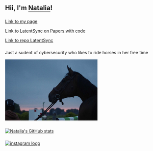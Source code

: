 ## Hii, I'm <a href="https://github.com/Nataliaxo05" target="_blank">Natalia</a>!
###
<a href="https://nataliaxo05.github.io">Link to my page</a>
<p>
</p>
<a href="https://paperswithcode.com/paper/latentsync-audio-conditioned-latent-diffusion">Link to LatentSync on Papers with code</a>
<p>
</p>
<a href="https://github.com/bytedance/LatentSync">Link to repo LatentSync</a>

###

<p>Just a sudent of cybersecurity who likes to ride horses in her free time</p>

<div align="left">
  <img height="200" src="https://github.com/Nataliaxo05/Nataliaxo05/blob/main/462581207_1253716435898578_1165912671229200160_n.jpg"  />
</div>

###

[![Natalia's GitHub stats](https://github-readme-stats.vercel.app/api?username=Nataliaxo05&show_icons=true&theme=radical)](https://github.com/Nataliaxo05/github-readme-stats)

###

<div align="left">
  <a href="https://www.instagram.com/natalia_ozonek/" target="_blank">
    <img src="https://raw.githubusercontent.com/maurodesouza/profile-readme-generator/master/src/assets/icons/social/instagram/default.svg" width="52" height="40" alt="instagram logo"  />
  </a>
</div>

###
